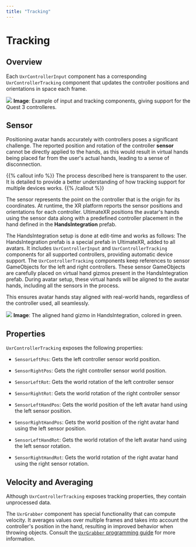 ```yaml
---
title: "Tracking"
---
```


# Tracking

## Overview

Each `UxrControllerInput` component has a corresponding `UxrControllerTracking` component that updates the controller positions and orientations in space each frame.

![](/docs/programming-guide/media/HandsIntegrationAlign.png)
**Image**: Example of input and tracking components, giving support for the Quest 3 controlleres.

## Sensor

Positioning avatar hands accurately with controllers poses a significant challenge. The reported position and rotation of the controller **sensor** cannot be directly applied to the hands, as this would result in virtual hands being placed far from the user's actual hands, leading to a sense of disconnection.

{{% callout info %}}
The process described here is transparent to the user. It is detailed to provide a better understanding of how tracking support for multiple devices works.
{{% /callout %}}

The sensor represents the point on the controller that is the origin for its coordinates. At runtime, the XR platform reports the sensor positions and orientations for each controller.
UltimateXR positions the avatar's hands using the sensor data along with a predefined controller placement in the hand defined in the **HandsIntegration** prefab.

The HandsIntegration setup is done at edit-time and works as follows:
The HandsIntegration prefab is a special prefab in UltimateXR, added to all avatars. It includes `UxrControllerInput` and `UxrControllerTracking` components for all supported controllers, providing automatic device support.
The `UxrControllerTracking` components keep references to sensor GameObjects for the left and right controllers. These sensor GameObjects are carefully placed on virtual hand gizmos present in the HandsIntegration prefab.
During avatar setup, these virtual hands will be aligned to the avatar hands, including all the sensors in the process.

This ensures avatar hands stay aligned with real-world hands, regardless of the controller used, all seamlessly.

![](/docs/programming-guide/media/HandsIntegrationAlign.png)
**Image**: The aligned hand gizmo in HandsIntegration, colored in green.

## Properties

`UxrControllerTracking` exposes the following properties:

- `SensorLeftPos`: Gets the left controller sensor world position.
- `SensorRightPos`: Gets the right controller sensor world position.
- `SensorLeftRot`: Gets the world rotation of the left controller sensor
- `SensorRightRot`: Gets the world rotation of the right controller sensor

- `SensorLeftHandPos`: Gets the world position of the left avatar hand using the left sensor position.
- `SensorRightHandPos`: Gets the world position of the right avatar hand using the left sensor position.
- `SensorLeftHandRot`: Gets the world rotation of the left avatar hand using the left sensor rotation.
- `SensorRightHandRot`: Gets the world rotation of the right avatar hand using the right sensor rotation.

## Velocity and Averaging

Although `UxrControllerTracking` exposes tracking properties, they contain unprocessed data.

The `UxrGrabber` component has special functionality that can compute velocity. It averages values over multiple frames and takes into account the controller's position in the hand, resulting in improved behavior when throwing objects.
Consult the  [`UxrGrabber` programming guide](/docs/programming-guide/manipulation-uxrgrabber) for more information.